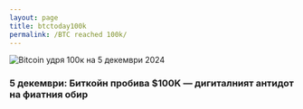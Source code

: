 ```yaml
---
layout: page
title: btctoday100k
permalink: /BTC reached 100k/
---
```


![Bitcoin удря 100к на 5 декември 2024](https://bafybeieylu4daz6z4piepkwurxno35osar56j2zk3nk5aw43dg6dd2r334.ipfs.w3s.link/btc_reached_100k.png)


### 5 декември: Биткойн пробива $100K — дигиталният антидот на фиатния обир

